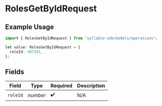 # RolesGetByIdRequest

## Example Usage

```typescript
import { RolesGetByIdRequest } from "syllable-sdk/models/operations";

let value: RolesGetByIdRequest = {
  roleId: 497391,
};
```

## Fields

| Field              | Type               | Required           | Description        |
| ------------------ | ------------------ | ------------------ | ------------------ |
| `roleId`           | *number*           | :heavy_check_mark: | N/A                |